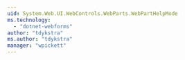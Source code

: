 ```yaml
---
uid: System.Web.UI.WebControls.WebParts.WebPartHelpMode
ms.technology: 
  - "dotnet-webforms"
author: "tdykstra"
ms.author: "tdykstra"
manager: "wpickett"
---
```

